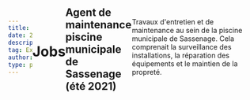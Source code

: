 ```yaml
---
title: Jobs
date: 2023/3/11
description: Les Jobs que j'ai fait
tag: Experience
author: You
type: post
---
```



# Jobs 

---

## Agent de maintenance piscine municipale de Sassenage (été 2021)

Travaux d'entretien et de maintenance au sein de la piscine municipale de Sassenage. Cela comprenait la surveillance des installations, la réparation des équipements et le maintien de la propreté.

<!DOCTYPE html>
<html lang="en">
<head>
    <meta charset="UTF-8">
    <meta name="viewport" content="width=device-width, initial-scale=1.0">
    <style>
        body {
            display: flex;
            align-items: center;
            justify-content: center;
            height: 100vh;
            margin: 0;
        }

        #image-container {
            display: flex;
            max-width: 600px; /* Réduire la largeur du conteneur */
            margin: 0 auto;
        }

        .image {
            flex: 1; /* Prend 50% de la largeur */
            box-sizing: border-box;
            border: 2px solid #333;
            object-fit: cover;
            margin: 5px; /* Ajout de marges pour l'espace autour de l'image */
            max-height: 300px; /* Hauteur maximale */
            width: auto; /* Ajuster la largeur automatiquement */
        }
    </style>
    <title>Mosaïque d'Images</title>
</head>
<body>
    <div id="image-container">
        <img src="/images/piscine.jpg" alt="Image 1" class="image">
        <img src="/images/piscine.jpeg" alt="Image 2" class="image">
    </div>
</body>
</html>




---

## Chantier Jeune - Rénovation de l'école municipale de Sassenage (été 2019)

Participation à un projet de rénovation de l'école municipale de Sassenage dans le cadre du programme Chantier Jeune. Les tâches comprenaient la peinture, la réparation de meubles et d'autres travaux de rénovation.

![Chantier Jeune](/images/chantier_jeune.jpg)

---

## Garde d'animaux (été 2020)

Garde d'animaux rémunérée pour des particuliers. Responsabilités comprenant la prise en charge d'un lapin et de deux chiens sur une période de deux mois. Cela incluait la nourriture, les promenades et l'attention nécessaire.

<!DOCTYPE html>
<html lang="en">
<head>
    <meta charset="UTF-8">
    <meta name="viewport" content="width=device-width, initial-scale=1.0">
    <style>
        #image-container {
            display: flex;
            max-width: 800px;
            margin: 0 auto;
        }

        .big-image {
            flex: 1; /* Prend 50% de la largeur */
            box-sizing: border-box;
            border: 2px solid #333;
            object-fit: cover;
            margin: 5px; /* Ajout de marges pour l'espace autour de l'image */
            height: 300px; /* Hauteur fixe */
        }

        #small-images {
            flex: 1; /* Prend 50% de la largeur */
            display: flex;
            flex-direction: column; /* Les images petites sont empilées verticalement */
            margin-left: 5px; /* Marge entre la grande image et les petites images */
        }

        .small-image {
            flex: 1; /* Chaque petite image prend la moitié de la hauteur disponible */
            box-sizing: border-box;
            border: 2px solid #333;
            object-fit: cover;
            margin: 5px 0; /* Ajout de marges pour l'espace entre les petites images */
        }
    </style>
    <title>Mosaïque d'Images</title>
</head>
<body>
    <div id="image-container">
        <img src="/images/grande-image.jpeg" alt="Grande Image" class="big-image">
        <div id="small-images">
            <img src="/images/petite-image1.jpeg" alt="Petite Image 1" class="small-image">
            <img src="/images/petite-image2.jpeg" alt="Petite Image 2" class="small-image">
        </div>
    </div>
</body>
</html>
